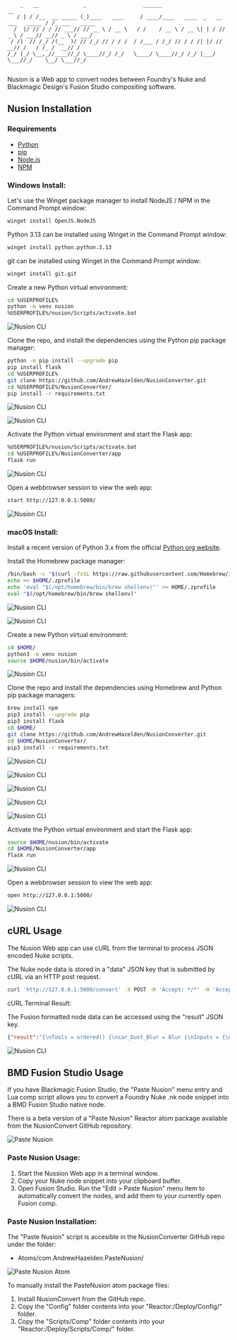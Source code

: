``` 
    _   __              _                  ______                                 __             
   / | / /__  __ _____ (_)____   ____     / ____/____   ____  _   __ ___   _____ / /_ ___   _____
  /  |/ // / / // ___// // __ \ / __ \   / /    / __ \ / __ \| | / // _ \ / ___// __// _ \ / ___/
 / /|  // /_/ /(__  )/ // /_/ // / / /  / /___ / /_/ // / / /| |/ //  __// /   / /_ /  __// /    
/_/ |_/ \__,_//____//_/ \____//_/ /_/   \____/ \____//_/ /_/ |___/ \___//_/    \__/ \___//_/     
                                                                                                
```

Nusion is a Web app to convert nodes between Foundry's Nuke and Blackmagic Design's Fusion Studio compositing software.

## Nusion Installation

### Requirements

- [Python](https://www.python.org/)
- [pip](https://pip.pypa.io/en/stable/)
- [Node.js](https://nodejs.org/en/)
- [NPM](https://www.npmjs.com/get-npm/)

### Windows Install:

Let's use the Winget package manager to install NodeJS / NPM in the Command Prompt window:

```bash
winget install OpenJS.NodeJS
```

Python 3.13 can be installed using Winget in the Command Prompt window:

```bash
winget install python.python.3.13
```

git can be installed using Winget in the Command Prompt window:

```bash
winget install git.git
```

Create a new Python virtual environment:

```bash
cd %USERPROFILE%
python -m venv nusion
%USERPROFILE%/nusion/Scripts/activate.bat
```

![Nusion CLI](docs/images/w4_python_venv.png)

Clone the repo, and install the dependencies using the Python pip package manager:

```bash
python -m pip install --upgrade pip
pip install flask
cd %USERPROFILE%
git clone https://github.com/AndrewHazelden/NusionConverter.git
cd %USERPROFILE%/NusionConverter/
pip install -r requirements.txt
```

![Nusion CLI](docs/images/w2_git_clone.png)

![Nusion CLI](docs/images/w3_pip_requirements.png)

Activate the Python virtual environment and start the Flask app:

```bash
%USERPROFILE%/nusion/Scripts/activate.bat
cd %USERPROFILE%/NusionConverter/app
flask run
```

![Nusion CLI](docs/images/w1_flask_run_win.png)

Open a webbrowser session to view the web app:

```bash
start http://127.0.0.1:5000/
```

![Nusion CLI](docs/images/w5_webbrowser.png)

### macOS Install:

Install a recent version of Python 3.x from the official [Python org website](https://www.python.org/downloads/).

Install the Homebrew package manager:

```bash
/bin/bash -c "$(curl -fsSL https://raw.githubusercontent.com/Homebrew/install/HEAD/install.sh)"
echo >> $HOME/.zprofile
echo 'eval "$(/opt/homebrew/bin/brew shellenv)"' >> HOME/.zprofile
eval "$(/opt/homebrew/bin/brew shellenv)"
```
![Nusion CLI](docs/images/1_brew.png)

![Nusion CLI](docs/images/2_brew.png)

Create a new Python virtual environment:

```bash
cd $HOME/
python3 -m venv nusion
source $HOME/nusion/bin/activate
```

![Nusion CLI](docs/images/3_venv.png)

Clone the repo and install the dependencies using Homebrew and Python pip package managers:

```bash
brew install npm
pip3 install --upgrade pip
pip3 install flask
cd $HOME/
git clone https://github.com/AndrewHazelden/NusionConverter.git
cd $HOME/NusionConverter/
pip3 install -r requirements.txt
```

![Nusion CLI](docs/images/4_brew_npm.png)

![Nusion CLI](docs/images/5_pip_upgrade.png)

![Nusion CLI](docs/images/6_pip_flask.png)

![Nusion CLI](docs/images/7_git_clone.png)

![Nusion CLI](docs/images/8_pip_require.png)

Activate the Python virtual environment and start the Flask app:

```bash
source $HOME/nusion/bin/activate
cd $HOME/NusionConverter/app
flask run
```

![Nusion CLI](docs/images/9_flask.png)

Open a webbrowser session to view the web app:

```bash
open http://127.0.0.1:5000/
```
![Nusion CLI](docs/images/10_webbrowser.png)

## cURL Usage

The Nusion Web app can use cURL from the terminal to process JSON encoded Nuke scripts.

The Nuke node data is stored in a "data" JSON key that is submitted by cURL via an HTTP post request.

```bash
curl 'http://127.0.0.1:5000/convert' -X POST -H 'Accept: */*' -H 'Accept-Encoding: gzip, deflate, br, zstd' -H 'Referer: http://127.0.0.1:5000/' -H 'Content-Type: application/json' -H 'Origin: http://127.0.0.1:5000' -H 'Connection: keep-alive' --data-raw '{"data":"Blur {\n inputs 1+1\n size 4\n name car_Dust_Blur\n xpos 950\n ypos 1330\n}","width":"1920","height":"1080","fromSoftware":"nuke"}'
```

cURL Terminal Result:

The Fusion formatted node data can be accessed using the "result" JSON key.

```json
{"result":"{\nTools = ordered() {\ncar_Dust_Blur = Blur {\nInputs = {\nXBlurSize = Input { Value = 1.43561, },\n},\nViewInfo = OperatorInfo {\nPos = { 950, 1330 },\n},\n}\n}\n}"}
```

![Nusion CLI](docs/images/11_curl_cli.png)

## BMD Fusion Studio Usage

If you have Blackmagic Fusion Studio, the "Paste Nusion" menu entry and Lua comp script allows you to convert a Foundry Nuke .nk node snippet into a BMD Fusion Studio native node.

There is a beta version of a "Paste Nusion" Reactor atom package available from the NusionConvert GitHub repository.

![Paste Nusion](docs/images/paste_nusion.png)

### Paste Nusion Usage: 

1. Start the Nussion Web app in a terminal window.
2. Copy your Nuke node snippet into your clipboard buffer.
3. Open Fusion Studio. Run the "Edit > Paste Nusion" menu item to automatically convert the nodes, and add them to your currently open Fusion comp.

### Paste Nusion Installation:

The "Paste Nusion" script is accesible in the NusionConverter GitHub repo under the folder:

- Atoms/com.AndrewHazelden.PasteNusion/

![Paste Nusion Atom](docs/images/repo_atom.png)

To manually install the PasteNusion atom package files:
1. Install NusionConvert from the GitHub repo.
2. Copy the "Config" folder contents into your "Reactor:/Deploy/Config/" folder.
3. Copy the "Scripts/Comp" folder contents into your "Reactor:/Deploy/Scripts/Comp/" folder.

